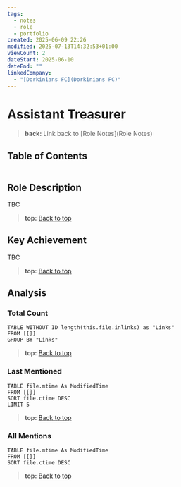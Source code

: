 ```yaml
---
tags:
  - notes
  - role
  - portfolio
created: 2025-06-09 22:26
modified: 2025-07-13T14:32:53+01:00
viewCount: 2
dateStart: 2025-06-10
dateEnd: ""
linkedCompany:
  - "[Dorkinians FC](Dorkinians FC)"
---
```

# Assistant Treasurer

> **back:** Link back to [Role Notes](Role Notes)

## Table of Contents
```table-of-contents
```

## Role Description

TBC

> **top:** [Back to top](#Table%20of%20Contents)

## Key Achievement

TBC

> **top:** [Back to top](#Table%20of%20Contents)

## Analysis

### Total Count

```dataview
TABLE WITHOUT ID length(this.file.inlinks) as "Links"
FROM [[]]
GROUP BY "Links"
```

> **top:** [Back to top](#Table%20of%20Contents)

### Last Mentioned

```dataview
TABLE file.mtime As ModifiedTime
FROM [[]]
SORT file.ctime DESC
LIMIT 5
```

> **top:** [Back to top](#Table%20of%20Contents)

### All Mentions

```dataview
TABLE file.mtime As ModifiedTime
FROM [[]]
SORT file.ctime DESC
```

> **top:** [Back to top](#Table%20of%20Contents)